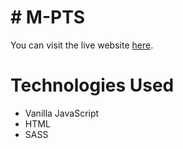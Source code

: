 # # M-PTS
You can visit the live website [here](https://wondrous-syrniki-600e80.netlify.app/).

# Technologies Used
* Vanilla JavaScript
* HTML
* SASS
